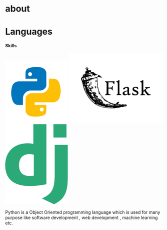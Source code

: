 # about


# Languages



**Skills**

<img src="./python.png" alt="python" width="200px">    <img src="./flask.jpg" alt="python" width="300px">  <img src="./django.png" alt="python" width="200px">


Python is a Object Oriented programming language which is used for many purpose like software development , web development , machine learning etc.


